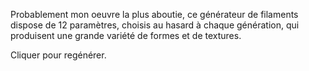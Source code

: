 Probablement mon oeuvre la plus aboutie, ce générateur de filaments dispose de 12 paramètres, choisis au hasard à chaque génération, qui produisent une grande variété de formes et de textures.

Cliquer pour regénérer.